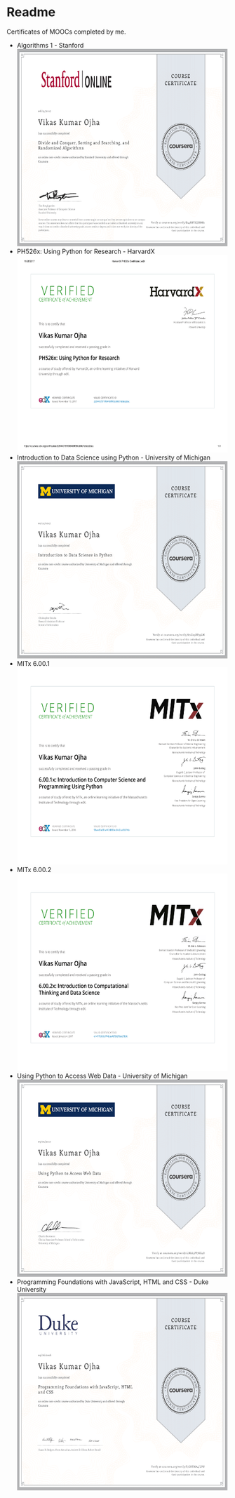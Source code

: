 # Readme
Certificates of MOOCs completed by me. <br>
<ul>

<li> Algorithms 1 - Stanford <br>
<img src="/Algorithms 1- Stanford-1.png" width = "600" height= "450">

<li> PH526x: Using Python for Research - HarvardX <br>
<img src="/HarvardX PH526x Certificate _ edX-1.png" width = "600" height= "450">

<li> Introduction to Data Science using Python - University of Michigan <br>
<img src="/Introduction to Data Science using Python - Coursera-1.png" width = "600" height= "450">

<li> MITx 6.00.1 <br>
<img src="/MITx 6.00.1 Certificate-1.png" width = "600" height= "450">

<li> MITx 6.00.2 <br>
<img src="/MITx 6.00.2x Certificate _ edX-1.png" width = "600" height= "450">

<li> Using Python to Access Web Data - University of Michigan <br>
<img src="/Using Python to Access Web Data-1.png" width = "600" height= "450">

<li> Programming Foundations with JavaScript, HTML and CSS - Duke University<br>
<img src="Coursera-Foundation of Web Dev-1.png" width = "600" height= "450">

</ul>